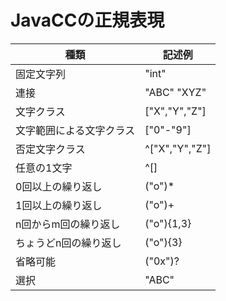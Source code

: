 # JavaCCの正規表現

種類|記述例
--|--
固定文字列|"int"
連接|"ABC" "XYZ"
文字クラス|["X","Y","Z"]
文字範囲による文字クラス|["0"-"9"]
否定文字クラス|^["X","Y","Z"]
任意の1文字|^[]
0回以上の繰り返し|("o")*
1回以上の繰り返し|("o")+
n回からm回の繰り返し|("o"){1,3}
ちょうどn回の繰り返し|("o"){3}
省略可能|("0x")?
選択|"ABC"|"XYZ"

